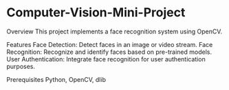 # Computer-Vision-Mini-Project

Overview
This project implements a face recognition system using OpenCV.

Features
Face Detection: Detect faces in an image or video stream.
Face Recognition: Recognize and identify faces based on pre-trained models.
User Authentication: Integrate face recognition for user authentication purposes.

Prerequisites
Python, OpenCV, dlib
